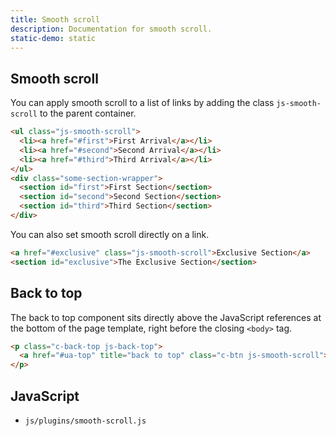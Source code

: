 ```yaml
---
title: Smooth scroll
description: Documentation for smooth scroll.
static-demo: static
---
```


## Smooth scroll

You can apply smooth scroll to a list of links by adding the class `js-smooth-scroll` to the parent container.

```html
<ul class="js-smooth-scroll">
  <li><a href="#first">First Arrival</a></li>
  <li><a href="#second">Second Arrival</a></li>
  <li><a href="#third">Third Arrival</a></li>
</ul>
<div class="some-section-wrapper">
  <section id="first">First Section</section>
  <section id="second">Second Section</section>
  <section id="third">Third Section</section>
</div>
```

You can also set smooth scroll directly on a link.

```html
<a href="#exclusive" class="js-smooth-scroll">Exclusive Section</a>
<section id="exclusive">The Exclusive Section</section>
```


## Back to top

The back to top component sits directly above the JavaScript references at the bottom of the page template, right before the closing `<body>` tag.

```html
<p class="c-back-top js-back-top">
  <a href="#ua-top" title="back to top" class="c-btn js-smooth-scroll"><i class="fa fa-angle-up"></i> top</a>
</p>
```

## JavaScript

- `js/plugins/smooth-scroll.js`
